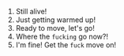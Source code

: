 1. Still alive!
2. Just getting warmed up!
3. Ready to move, let's go!
4. Where the `fucking` go now?!
5. I'm fine! Get the `fuck` move on!